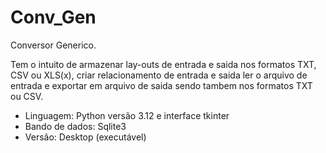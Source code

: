 # Conv_Gen
Conversor Generico.

Tem o intuito de armazenar lay-outs de entrada e saida nos formatos TXT, CSV ou XLS(x), criar relacionamento de entrada e saida ler o arquivo de entrada e exportar em arquivo de saida sendo tambem nos formatos TXT ou CSV.

- Linguagem: Python versão 3.12 e interface tkinter 
- Bando de dados: Sqlite3
- Versão: Desktop (executável)
